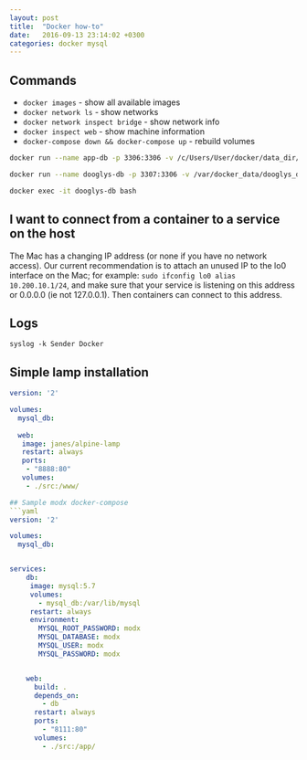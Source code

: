 ```yaml
---
layout: post
title:  "Docker how-to"
date:   2016-09-13 23:14:02 +0300
categories: docker mysql
---
```


## Commands

- `docker images` - show all available images
- `docker network ls` - show networks
- `docker network inspect bridge` - show network info
- `docker inspect web` - show machine information
- `docker-compose down && docker-compose up` - rebuild volumes



```bash
docker run --name app-db -p 3306:3306 -v /c/Users/User/docker/data_dir/:/var/lib/mysql -v /c/Users/User/docker/app-mysql.d:/etc/mysql/conf.d -e MYSQL_ROOT_PASSWORD=password -e MYSQL_DATABASE=dev -e MYSQL_USER=user -d mysql:latest --explicit_defaults_for_timestamp

docker run --name dooglys-db -p 3307:3306 -v /var/docker_data/dooglys_db:/var/lib/mysql -v /var/docker_data/dooglys_mysql.d:/etc/mysql/conf.d -e MYSQL_ROOT_PASSWORD=dooglys -e MYSQL_DATABASE=dooglys -e MYSQL_USER=dooglys -e MYSQL_PASSWORD=dooglys -d mysql:latest --explicit_defaults_for_timestamp

docker exec -it dooglys-db bash
```


## I want to connect from a container to a service on the host
The Mac has a changing IP address (or none if you have no network access).
Our current recommendation is to attach an unused IP to the lo0 interface on the Mac;
for example: `sudo ifconfig lo0 alias 10.200.10.1/24`, and make sure that your service is listening on this address
or 0.0.0.0 (ie not 127.0.0.1). Then containers can connect to this address.


## Logs
`syslog -k Sender Docker`

## Simple lamp installation
```yaml
version: '2'

volumes:
  mysql_db:
  
  web:
   image: janes/alpine-lamp      
   restart: always
   ports:
    - "8888:80"
   volumes:
    - ./src:/www/

## Sample modx docker-compose
```yaml
version: '2'

volumes:
  mysql_db:


services:
    db:
     image: mysql:5.7
     volumes:
       - mysql_db:/var/lib/mysql
     restart: always
     environment:
       MYSQL_ROOT_PASSWORD: modx
       MYSQL_DATABASE: modx
       MYSQL_USER: modx
       MYSQL_PASSWORD: modx


    web:
      build: .
      depends_on:
        - db
      restart: always
      ports:
        - "8111:80"
      volumes:
        - ./src:/app/
```
